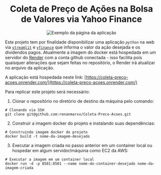 # <center> Coleta de Preço de Ações na Bolsa de Valores via Yahoo Finance </center>

<div style="text-align: center;">
    <img src = "https://lh3.googleusercontent.com/pw/AP1GczMxJVr2aLXf4duL70EG377ygdTF9JRJUVSBGaiOZW6nmLqCXIE-_NgRTORgmrLRIYvsZeM89poqgiJt9dh9OljgaTGh2LCMJRLQRE0nsGW6LXwAsu70IdxQiE2J4L_vZ_8yMUFdZLXyxqU4CMyp76zJ=w748-h601-s-no-gm?authuser=0" alt = "Exemplo da página da aplicação" />
</div>

Este projeto tem por finalidade disponibilizar uma aplicação *`python`* na web via [`streamlit`](https://streamlit.io/) e [`yfinance`](https://finance.yahoo.com/) que informa o valor da ação desejada e os dividendos pagos.
Atualmente a imagem do docker está hospedada em um servidor do [Render](render.com) com a conta github conectada - isso facilita pois quaisquer alterações que sejam feitas no repositório, o Render irá atualizar no arquivo da aplicação.

A aplicação está hospedada neste link: [https://coleta-preco-acoes.onrender.com/](https://coleta-preco-acoes.onrender.com/)

Para replicar este projeto será necessário: 

1. Clonar o repositório no diretório de destino da máquina pelo comando: 
```
# Clonando via SSH
git clone git@github.com:renanmarxx/Coleta-Preco-Acoes.git
```

2. Construir a imagem docker do projeto e instalando suas dependências:
```
# Construindo imagem docker do projeto
docker build -t nome-da-imagem-desejado
```

3. Executar a imagem criada no passo anterior em um container local ou hospedar em algum servidor/máquina como EC2 da AWS:
```
# Executar a imagem em um container local
docker run -d -p 8501:8501 --name nome-do-container-desejado nome-da-imagem-criada
```
